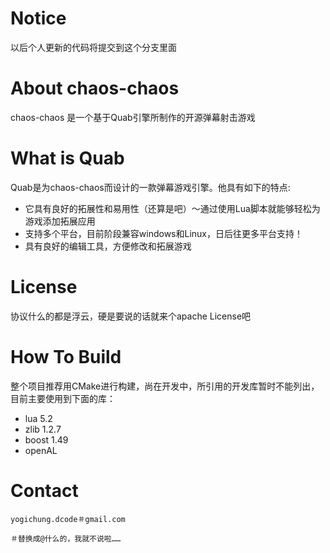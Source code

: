 ﻿# Notice

以后个人更新的代码将提交到这个分支里面

# About chaos-chaos 

chaos-chaos 是一个基于Quab引擎所制作的开源弹幕射击游戏

# What is Quab

Quab是为chaos-chaos而设计的一款弹幕游戏引擎。他具有如下的特点:

  + 它具有良好的拓展性和易用性（还算是吧）～通过使用Lua脚本就能够轻松为游戏添加拓展应用
  + 支持多个平台，目前阶段兼容windows和Linux，日后往更多平台支持！
  + 具有良好的编辑工具，方便修改和拓展游戏

# License

协议什么的都是浮云，硬是要说的话就来个apache License吧

# How To Build

整个项目推荐用CMake进行构建，尚在开发中，所引用的开发库暂时不能列出，目前主要使用到下面的库：

+ lua 5.2
+ zlib 1.2.7
+ boost 1.49
+ openAL


# Contact
    yogichung.dcode＃gmail.com
    
    ＃替换成@什么的，我就不说啦……